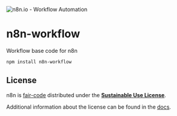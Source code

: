 ![n8n.io - Workflow Automation](https://user-images.githubusercontent.com/65276001/173571060-9f2f6d7b-bac0-43b6-bdb2-001da9694058.png)

# n8n-workflow

Workflow base code for n8n

```
npm install n8n-workflow
```

## License

n8n is [fair-code](http://faircode.io) distributed under the [**Sustainable Use License**](https://github.com/n8n-io/n8n/blob/master/packages/cli/LICENSE.md).

Additional information about the license can be found in the [docs](https://docs.n8n.io/reference/license/).
